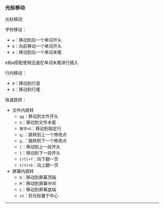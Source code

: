 ### 光标移动

光标移动  
 
字符移动：
- `w`：移动到后一个单词开头
- `b`：向前移动一个单词开头
- `e`：移动到后一个单词末尾

e和a搭配使用迅速在单词末尾进行插入  

行内移动：
- `0`：移动到行首
- `$`：移动到行尾

快速跳转：
- 文件内跳转
	- `gg`：移动到文件开头
	- `G`：移动到文件末尾
	- `数字+G`：移动到指定行 
	- `g;`：跳转到上一个修改点
	- `g,`：跳转到下一个修改点
	- `{`：移动到上一段开头
	- `}`：移动到下一段开头
	- `Crtl+f`：向下翻一页
	- `Crtl+b`：向上翻一页
- 屏幕内跳转
	- `H`：移动到屏幕顶端
	- `M`：移动到屏幕中间
	- `L`：移动到屏幕底端
	- `zz`：将光标置于中心
---
